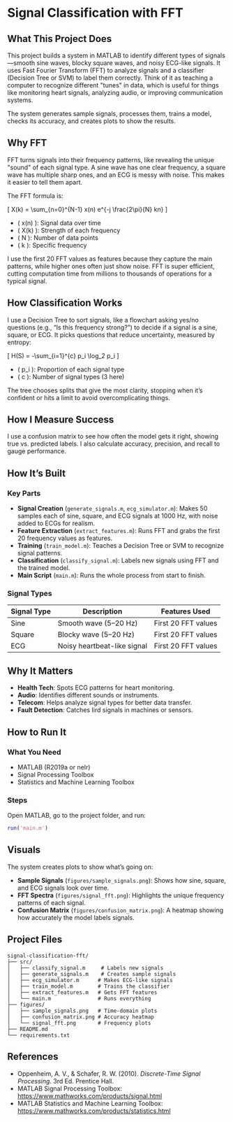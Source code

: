 # Signal Classification with FFT

## What This Project Does

This project builds a system in MATLAB to identify different types of signals—smooth sine waves, blocky square waves, and noisy ECG-like signals. It uses Fast Fourier Transform (FFT) to analyze signals and a classifier (Decision Tree or SVM) to label them correctly. Think of it as teaching a computer to recognize different "tunes" in data, which is useful for things like monitoring heart signals, analyzing audio, or improving communication systems.

The system generates sample signals, processes them, trains a model, checks its accuracy, and creates plots to show the results.

## Why FFT

FFT turns signals into their frequency patterns, like revealing the unique "sound" of each signal type. A sine wave has one clear frequency, a square wave has multiple sharp ones, and an ECG is messy with noise. This makes it easier to tell them apart.

The FFT formula is:

\[ X(k) = \sum\_{n=0}^{N-1} x(n) e^{-j \frac{2\pi}{N} kn} \]

- \( x(n) \): Signal data over time
- \( X(k) \): Strength of each frequency
- \( N \): Number of data points
- \( k \): Specific frequency

I use the first 20 FFT values as features because they capture the main patterns, while higher ones often just show noise. FFT is super efficient, cutting computation time from millions to thousands of operations for a typical signal.

## How Classification Works

I use a Decision Tree to sort signals, like a flowchart asking yes/no questions (e.g., “Is this frequency strong?”) to decide if a signal is a sine, square, or ECG. It picks questions that reduce uncertainty, measured by entropy:

\[ H(S) = -\sum\_{i=1}^{c} p_i \log_2 p_i \]

- \( p_i \): Proportion of each signal type
- \( c \): Number of signal types (3 here)

The tree chooses splits that give the most clarity, stopping when it’s confident or hits a limit to avoid overcomplicating things.

## How I Measure Success

I use a confusion matrix to see how often the model gets it right, showing true vs. predicted labels. I also calculate accuracy, precision, and recall to gauge performance.

## How It’s Built

### Key Parts

- **Signal Creation** (`generate_signals.m`, `ecg_simulator.m`): Makes 50 samples each of sine, square, and ECG signals at 1000 Hz, with noise added to ECGs for realism.
- **Feature Extraction** (`extract_features.m`): Runs FFT and grabs the first 20 frequency values as features.
- **Training** (`train_model.m`): Teaches a Decision Tree or SVM to recognize signal patterns.
- **Classification** (`classify_signal.m`): Labels new signals using FFT and the trained model.
- **Main Script** (`main.m`): Runs the whole process from start to finish.

### Signal Types

| Signal Type | Description                 | Features Used       |
| ----------- | --------------------------- | ------------------- |
| Sine        | Smooth wave (5–20 Hz)       | First 20 FFT values |
| Square      | Blocky wave (5–20 Hz)       | First 20 FFT values |
| ECG         | Noisy heartbeat-like signal | First 20 FFT values |

## Why It Matters

- **Health Tech**: Spots ECG patterns for heart monitoring.
- **Audio**: Identifies different sounds or instruments.
- **Telecom**: Helps analyze signal types for better data transfer.
- **Fault Detection**: Catches Iird signals in machines or sensors.

## How to Run It

### What You Need

- MATLAB (R2019a or neIr)
- Signal Processing Toolbox
- Statistics and Machine Learning Toolbox

### Steps

Open MATLAB, go to the project folder, and run:

```matlab
run('main.m')
```

## Visuals

The system creates plots to show what’s going on:

- **Sample Signals** (`figures/sample_signals.png`): Shows how sine, square, and ECG signals look over time.
- **FFT Spectra** (`figures/signal_fft.png`): Highlights the unique frequency patterns of each signal.
- **Confusion Matrix** (`figures/confusion_matrix.png`): A heatmap showing how accurately the model labels signals.

## Project Files

```
signal-classification-fft/
├── src/
│   ├── classify_signal.m     # Labels new signals
│   ├── generate_signals.m    # Creates sample signals
│   ├── ecg_simulator.m      # Makes ECG-like signals
│   ├── train_model.m        # Trains the classifier
│   ├── extract_features.m   # Gets FFT features
│   └── main.m               # Runs everything
├── figures/
│   ├── sample_signals.png   # Time-domain plots
│   ├── confusion_matrix.png # Accuracy heatmap
│   └── signal_fft.png       # Frequency plots
├── README.md
└── requirements.txt
```

## References

- Oppenheim, A. V., & Schafer, R. W. (2010). _Discrete-Time Signal Processing_. 3rd Ed. Prentice Hall.
- MATLAB Signal Processing Toolbox: https://www.mathworks.com/products/signal.html
- MATLAB Statistics and Machine Learning Toolbox: https://www.mathworks.com/products/statistics.html
